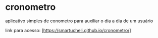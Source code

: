 # cronometro

aplicativo simples de conometro para auxiliar o dia a dia de um usuário

link para acesso: [https://smartucheli.github.io/cronometro/]
